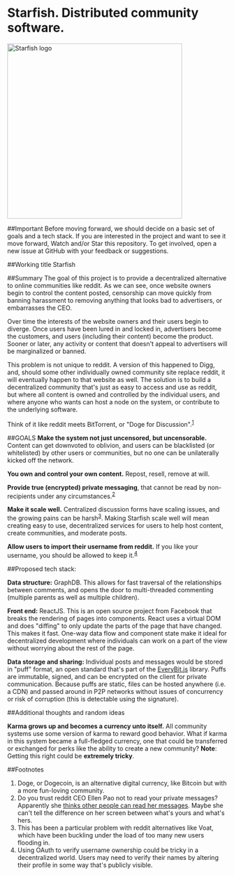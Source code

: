 # Starfish. Distributed community software.

<img src="http://i.imgur.com/DHHroH1.png" alt="Starfish logo" height="400">

##Important
Before moving forward, we should decide on a basic set of goals and a tech stack. If you are interested in the project and want to see it move forward, Watch and/or Star this repository. To get involved, open a new issue at GitHub with your feedback or suggestions. 

##Working title
Starfish

##Summary
The goal of this project is to provide a decentralized alternative to online communities like reddit. As we can see, once website owners begin to control the content posted, censorship can move quickly from banning harassment to removing anything that looks bad to advertisers, or embarrasses the CEO. 

Over time the interests of the website owners and their users begin to diverge. Once users have been lured in and locked in, advertisers become the customers, and users (including their content) become the product. Sooner or later, any activity or content that doesn't appeal to advertisers will be marginalized or banned.

This problem is not unique to reddit. A version of this happened to Digg, and, should some other individually owned community site replace reddit, it will eventually happen to that website as well. The solution is to build a decentralized community that's just as easy to access and use as reddit, but where all content is owned and controlled by the individual users, and where anyone who wants can host a node on the system, or contribute to the underlying software.

Think of it like reddit meets BitTorrent, or "Doge for Discussion".<sup>[1](#footnotes)</sup>


##GOALS
**Make the system not just uncensored, but uncensorable.** Content can get downvoted to oblivion, and users can be blacklisted (or whitelisted) by other users or communities, but no one can be unilaterally kicked off the network. 

**You own and control your own content.** Repost, resell, remove at will. 

**Provide true (encrypted) private messaging**, that cannot be read by non-recipients under any circumstances.<sup>[2](#footnotes)</sup> 

**Make it scale well.** Centralized discussion forms have scaling issues, and the growing pains can be harsh<sup>[3](#footnotes)</sup>. Making Starfish scale well will mean creating easy to use, decentralized services for users to help host content, create communities, and moderate posts.

**Allow users to import their username from reddit.** If you like your username, you should be allowed to keep it.<sup>[4](#footnotes)</sup>


##Proposed tech stack:

**Data structure:** GraphDB. This allows for fast traversal of the relationships between comments, and opens the door to multi-threaded commenting (multiple parents as well as multiple children). 

**Front end:** ReactJS. This is an open source project from Facebook that breaks the rendering of pages into components. React uses a virtual DOM and does "diffing" to only update the parts of the page that have changed. This makes it fast. One-way data flow and component state make it ideal for decentralized development where individuals can work on a part of the view without worrying about the rest of the page. 

**Data storage and sharing:** Individual posts and messages would be stored in "puff" format, an open standard that's part of the [EveryBit.js](https://github.com/EveryBit-com/everybit.js) library. Puffs are immutable, signed, and can be encrypted on the client for private communication. Because puffs are static, files can be hosted anywhere (i.e. a CDN) and passed around in P2P networks without issues of concurrency or risk of corruption (this is detectable using the signature). 

##Additional thoughts and random ideas

**Karma grows up and becomes a currency unto itself.** All community systems use some version of karma to reward good behavior. What if karma in this system became a full-fledged currency, one that could be transferred or exchanged for perks like the ability to create a new community? **Note**: Getting this right could be **extremely tricky**. 


<a name="footnotes"></a>
##Footnotes
1. Doge, or Dogecoin, is an alternative digital currency, like Bitcoin but with a more fun-loving community.
2. Do you trust reddit CEO Ellen Pao not to read your private messages? Apparently she [thinks other people can read her messages](https://www.reddit.com/r/KotakuInAction/comments/39i5g5/ellen_pao_posted_a_link_to_a_private_message_to/). Maybe she can't tell the difference on her screen between what's yours and what's hers.
3. This has been a particular problem with reddit alternatives like Voat, which have been buckling under the load of too many new users flooding in. 
4. Using OAuth to verify username ownership could be tricky in a decentralized world. Users may need to verify their names by altering their profile in some way that's publicly visible.
